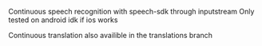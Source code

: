 Continuous speech recognition with speech-sdk through inputstream
Only tested on android idk if ios works

Continuous translation also availible in the translations branch
